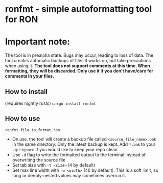 # ronfmt - simple autoformatting tool for RON

# Important note:
The tool is in prealpha state. Bugs may occur, leading to loss of data. The tool creates automatic backups of files it works on, but take precautions when using it.
**The tool does not support comments at this time. When formatting, they will be discarded. Only use it if you don't have/care for comments in your files.**

## How to install
(requires nightly rustc)
`cargo install ronfmt`

## How to use
`ronfmt file_to_format.ron`

- On use, the tool will create a backup file called `<source_file_name>.bak` in the same directory. Only the latest backup is kept. Add `*.bak` to your `.gitignore` if you would like to keep your repo clean.
- Use `-d` flag to write the formatted output to the terminal instead of overwriting the source file
- Set tab size with `-t <size>` (4 by default)
- Set max line width with `-w <width>` (40 by default). This is a soft limit, so long or deeply-nested values may sometimes overrun it.